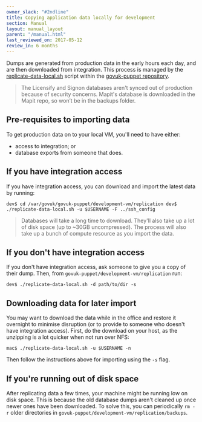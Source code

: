 ```yaml
---
owner_slack: "#2ndline"
title: Copying application data locally for development
section: Manual
layout: manual_layout
parent: "/manual.html"
last_reviewed_on: 2017-05-12
review_in: 6 months
---
```


Dumps are generated from production data in the early hours each day, and are
then downloaded from integration.  This process is managed by the
[replicate-data-local.sh](https://github.com/alphagov/govuk-puppet/blob/master/development-vm/replication/replicate-data-local.sh)
script within the [govuk-puppet
repository](https://github.com/alphagov/govuk-puppet).

> The Licensify and Signon databases aren't synced out of production because of
> security concerns. Mapit's database is downloaded in the Mapit repo, so won’t
> be in the backups folder.

## Pre-requisites to importing data

To get production data on to your local VM, you'll need to have either:

* access to integration; or
* database exports from someone that does.

## If you have integration access

If you have integration access, you can download and import the latest data by
running:

    dev$ cd /var/govuk/govuk-puppet/development-vm/replication dev$
    ./replicate-data-local.sh -u $USERNAME -F ../ssh_config

> Databases will take a long time to download. They'll also take up a lot of
> disk space (up to ~30GB uncompressed). The process will also take up a bunch
> of compute resource as you import the data.

## If you don't have integration access

If you don't have integration access, ask someone to give you a copy of their
dump. Then, from `govuk-puppet/development-vm/replication` run:

    dev$ ./replicate-data-local.sh -d path/to/dir -s

## Downloading data for later import

You may want to download the data while in the office and restore it overnight
to minimise disruption (or to provide to someone who doesn't have integration
access).  First, do the download on your host, as the unzipping is a lot
quicker when not run over NFS:

    mac$ ./replicate-data-local.sh -u $USERNAME -n

Then follow the instructions above for importing using the `-s` flag.

## If you're running out of disk space

After replicating data a few times, your machine might be running low on disk
space. This is because the old database dumps aren't cleaned up once newer ones
have been downloaded. To solve this, you can periodically `rm -r` older
directories in `govuk-puppet/development-vm/replication/backups`.
